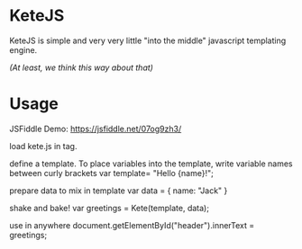 # KeteJS
KeteJS is simple and very very little "into the middle" javascript templating engine.

_(At least, we think this way about that)_

# Usage
JSFiddle Demo: https://jsfiddle.net/07og9zh3/


load kete.js in <head /> tag.

define a template. To place variables into the template, write variable names between curly brackets 
var template= "Hello {name}!";

prepare data to mix in template
var data = { 
  name: "Jack"
}

shake and bake!
var greetings = Kete(template, data);

use in anywhere
document.getElementById("header").innerText = greetings;

